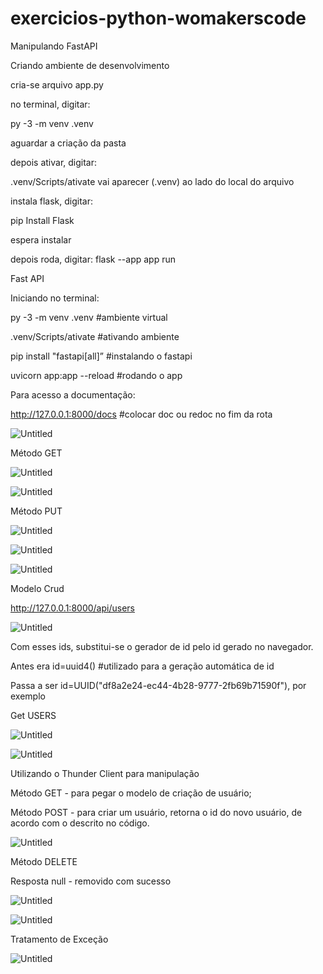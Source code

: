 # exercicios-python-womakerscode


Manipulando FastAPI

Criando ambiente de desenvolvimento

cria-se arquivo app.py

no terminal, digitar:

py -3 -m venv .venv

aguardar a criação da pasta

depois ativar, digitar:

.venv/Scripts/ativate
vai aparecer (.venv) ao lado do local do arquivo

instala flask, digitar:

pip Install Flask

espera instalar

depois roda, digitar:
flask  --app app run

Fast API

Iniciando no terminal:

py -3 -m venv .venv #ambiente virtual

.venv/Scripts/ativate #ativando ambiente

pip install "fastapi[all]” #instalando o fastapi

uvicorn app:app --reload  #rodando o app

Para acesso a documentação:

http://127.0.0.1:8000/docs #colocar doc ou redoc no fim da rota

![Untitled](https://prod-files-secure.s3.us-west-2.amazonaws.com/9f4a3238-c0b9-478b-97b5-44d82e5a8be9/159365d0-a3d1-48b0-8ba5-28a0865f2eba/Untitled.png)

Método GET

![Untitled](https://prod-files-secure.s3.us-west-2.amazonaws.com/9f4a3238-c0b9-478b-97b5-44d82e5a8be9/b7a18aeb-0b8f-4152-be57-f1f6494cfe7f/Untitled.png)

![Untitled](https://prod-files-secure.s3.us-west-2.amazonaws.com/9f4a3238-c0b9-478b-97b5-44d82e5a8be9/f4bca28c-7cea-4dbd-88c7-417941cf5d10/Untitled.png)

Método PUT

![Untitled](https://prod-files-secure.s3.us-west-2.amazonaws.com/9f4a3238-c0b9-478b-97b5-44d82e5a8be9/3e55a1cf-6e73-4dce-9399-3545db502656/Untitled.png)

![Untitled](https://prod-files-secure.s3.us-west-2.amazonaws.com/9f4a3238-c0b9-478b-97b5-44d82e5a8be9/4dfe90ec-efe2-411a-bad4-28cacb66658f/Untitled.png)

![Untitled](https://prod-files-secure.s3.us-west-2.amazonaws.com/9f4a3238-c0b9-478b-97b5-44d82e5a8be9/73b3ffec-d165-4636-9171-551f1b39f979/Untitled.png)

Modelo Crud

http://127.0.0.1:8000/api/users

![Untitled](https://prod-files-secure.s3.us-west-2.amazonaws.com/9f4a3238-c0b9-478b-97b5-44d82e5a8be9/e971b800-45d9-467c-a19f-59c4c8d871a0/Untitled.png)

Com esses ids, substitui-se o gerador de id pelo id gerado no navegador.

Antes era id=uuid4() #utilizado para a geração automática de id

Passa a ser id=UUID("df8a2e24-ec44-4b28-9777-2fb69b71590f"), por exemplo

Get USERS

![Untitled](https://prod-files-secure.s3.us-west-2.amazonaws.com/9f4a3238-c0b9-478b-97b5-44d82e5a8be9/a0eb6a61-7bd6-42b7-8c70-d894b1557c55/Untitled.png)

![Untitled](https://prod-files-secure.s3.us-west-2.amazonaws.com/9f4a3238-c0b9-478b-97b5-44d82e5a8be9/bf5052b2-0aaf-4863-91bd-ca2a1705ff0a/Untitled.png)

Utilizando o Thunder Client para manipulação

Método GET - para pegar o modelo de criação de usuário;

Método POST - para criar um usuário, retorna o id do novo usuário, de acordo com o descrito no código.

![Untitled](https://prod-files-secure.s3.us-west-2.amazonaws.com/9f4a3238-c0b9-478b-97b5-44d82e5a8be9/785de01e-ecaf-444c-8f74-13246dfac06a/Untitled.png)

Método DELETE

Resposta null - removido com sucesso

![Untitled](https://prod-files-secure.s3.us-west-2.amazonaws.com/9f4a3238-c0b9-478b-97b5-44d82e5a8be9/aaf4da87-d866-4a65-b321-950a91bacca3/Untitled.png)

![Untitled](https://prod-files-secure.s3.us-west-2.amazonaws.com/9f4a3238-c0b9-478b-97b5-44d82e5a8be9/5ef67c76-3c6d-4b14-8eeb-c96be2209558/Untitled.png)

Tratamento de Exceção

![Untitled](https://prod-files-secure.s3.us-west-2.amazonaws.com/9f4a3238-c0b9-478b-97b5-44d82e5a8be9/e40ae055-0ed1-4d0d-8918-26a969976682/Untitled.png)

